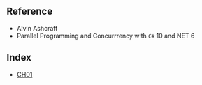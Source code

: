 ## Reference
- Alvin Ashcraft
- Parallel Programming and Concurrrency with `C#` 10 and NET 6

## Index
- [CH01](/ComputerScience/Microsoft/ParallelProgrammingAndConcurrency/CH01.md)